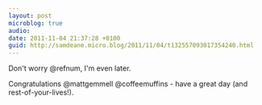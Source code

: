```yaml
---
layout: post
microblog: true
audio: 
date: 2011-11-04 21:37:28 +0100
guid: http://samdeane.micro.blog/2011/11/04/t132557093017354240.html
---
```

Don't worry @refnum, I'm even later.

Congratulations @mattgemmell @coffeemuffins - have a great day (and rest-of-your-lives!).
